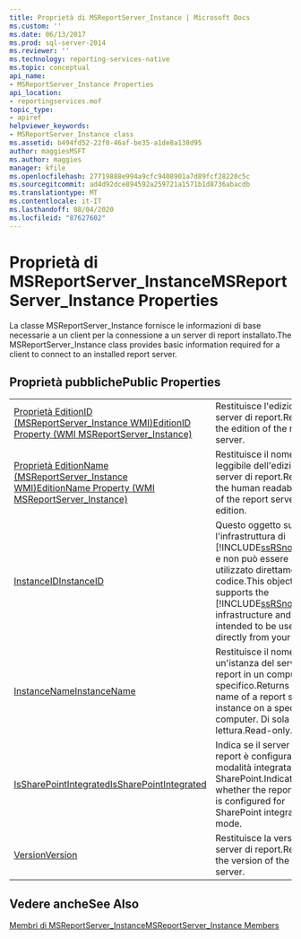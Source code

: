 ```yaml
---
title: Proprietà di MSReportServer_Instance | Microsoft Docs
ms.custom: ''
ms.date: 06/13/2017
ms.prod: sql-server-2014
ms.reviewer: ''
ms.technology: reporting-services-native
ms.topic: conceptual
api_name:
- MSReportServer_Instance Properties
api_location:
- reportingservices.mof
topic_type:
- apiref
helpviewer_keywords:
- MSReportServer_Instance class
ms.assetid: b494fd52-22f0-46af-be35-a1de8a138d95
author: maggiesMSFT
ms.author: maggies
manager: kfile
ms.openlocfilehash: 27719888e994a9cfc9408901a7d89fcf28220c5c
ms.sourcegitcommit: ad4d92dce894592a259721a1571b1d8736abacdb
ms.translationtype: MT
ms.contentlocale: it-IT
ms.lasthandoff: 08/04/2020
ms.locfileid: "87627602"
---
```

# <a name="msreportserver_instance-properties"></a><span data-ttu-id="06a9e-102">Proprietà di MSReportServer_Instance</span><span class="sxs-lookup"><span data-stu-id="06a9e-102">MSReportServer_Instance Properties</span></span>
  <span data-ttu-id="06a9e-103">La classe MSReportServer_Instance fornisce le informazioni di base necessarie a un client per la connessione a un server di report installato.</span><span class="sxs-lookup"><span data-stu-id="06a9e-103">The MSReportServer_Instance class provides basic information required for a client to connect to an installed report server.</span></span>  
  
## <a name="public-properties"></a><span data-ttu-id="06a9e-104">Proprietà pubbliche</span><span class="sxs-lookup"><span data-stu-id="06a9e-104">Public Properties</span></span>  
  
|||  
|-|-|  
|[<span data-ttu-id="06a9e-105">Proprietà EditionID &#40;MSReportServer_Instance WMI&#41;</span><span class="sxs-lookup"><span data-stu-id="06a9e-105">EditionID Property &#40;WMI MSReportServer_Instance&#41;</span></span>](msreportserver-instance-properties-editionid.md)|<span data-ttu-id="06a9e-106">Restituisce l'edizione del server di report.</span><span class="sxs-lookup"><span data-stu-id="06a9e-106">Returns the edition of the report server.</span></span>|  
|[<span data-ttu-id="06a9e-107">Proprietà EditionName &#40;MSReportServer_Instance WMI&#41;</span><span class="sxs-lookup"><span data-stu-id="06a9e-107">EditionName Property &#40;WMI MSReportServer_Instance&#41;</span></span>](msreportserver-instance-properties-editionname.md)|<span data-ttu-id="06a9e-108">Restituisce il nome leggibile dell'edizione del server di report.</span><span class="sxs-lookup"><span data-stu-id="06a9e-108">Returns the human readable name of the report server edition.</span></span>|  
|[<span data-ttu-id="06a9e-109">InstanceID</span><span class="sxs-lookup"><span data-stu-id="06a9e-109">InstanceID</span></span>](msreportserver-instance-properties-instanceid.md)|<span data-ttu-id="06a9e-110">Questo oggetto supporta l'infrastruttura di [!INCLUDE[ssRSnoversion](../../includes/ssrsnoversion-md.md)] e non può essere utilizzato direttamente dal codice.</span><span class="sxs-lookup"><span data-stu-id="06a9e-110">This object supports the [!INCLUDE[ssRSnoversion](../../includes/ssrsnoversion-md.md)] infrastructure and is not intended to be used directly from your code.</span></span>|  
|[<span data-ttu-id="06a9e-111">InstanceName</span><span class="sxs-lookup"><span data-stu-id="06a9e-111">InstanceName</span></span>](msreportserver-instance-properties-instancename.md)|<span data-ttu-id="06a9e-112">Restituisce il nome di un'istanza del server di report in un computer specifico.</span><span class="sxs-lookup"><span data-stu-id="06a9e-112">Returns the name of a report server instance on a specific computer.</span></span> <span data-ttu-id="06a9e-113">Di sola lettura.</span><span class="sxs-lookup"><span data-stu-id="06a9e-113">Read-only.</span></span>|  
|[<span data-ttu-id="06a9e-114">IsSharePointIntegrated</span><span class="sxs-lookup"><span data-stu-id="06a9e-114">IsSharePointIntegrated</span></span>](msreportserver-instance-properties-issharepointintegrated.md)|<span data-ttu-id="06a9e-115">Indica se il server di report è configurato per la modalità integrata SharePoint.</span><span class="sxs-lookup"><span data-stu-id="06a9e-115">Indicates whether the report server is configured for SharePoint integrate mode.</span></span>|  
|[<span data-ttu-id="06a9e-116">Version</span><span class="sxs-lookup"><span data-stu-id="06a9e-116">Version</span></span>](msreportserver-instance-properties-version.md)|<span data-ttu-id="06a9e-117">Restituisce la versione del server di report.</span><span class="sxs-lookup"><span data-stu-id="06a9e-117">Returns the version of the report server.</span></span>|  
  
## <a name="see-also"></a><span data-ttu-id="06a9e-118">Vedere anche</span><span class="sxs-lookup"><span data-stu-id="06a9e-118">See Also</span></span>  
 [<span data-ttu-id="06a9e-119">Membri di MSReportServer_Instance</span><span class="sxs-lookup"><span data-stu-id="06a9e-119">MSReportServer_Instance Members</span></span>](msreportserver-instance-members.md)  
  
  
